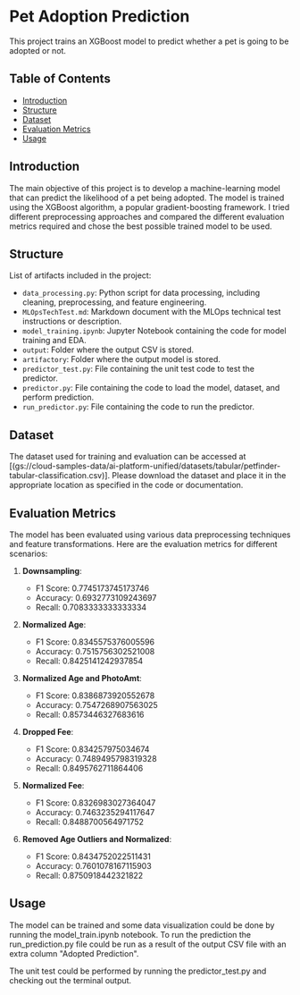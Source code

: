 # Pet Adoption Prediction

This project trains an XGBoost model to predict whether a pet is going to be adopted or not.

## Table of Contents

- [Introduction](#introduction)
- [Structure](#structure)
- [Dataset](#dataset)
- [Evaluation Metrics](#evaluation-metrics)
- [Usage](#usage)

## Introduction

The main objective of this project is to develop a machine-learning model that can predict the likelihood of a pet being adopted. The model is trained using the XGBoost algorithm, a popular gradient-boosting framework.
I tried different preprocessing approaches and compared the different evaluation metrics required and chose the best possible trained model to be used.


## Structure

List of artifacts included in the project:

- `data_processing.py`: Python script for data processing, including cleaning, preprocessing, and feature engineering.
- `MLOpsTechTest.md`: Markdown document with the MLOps technical test instructions or description.
- `model_training.ipynb`: Jupyter Notebook containing the code for model training and EDA.
- `output`: Folder where the output CSV is stored.
- `artifactory`: Folder where the output model is stored.
- `predictor_test.py`: File containing the unit test code to test the predictor.
- `predictor.py`: File containing the code to load the model, dataset, and perform prediction.
- `run_predictor.py`: File containing the code to run the predictor.

## Dataset

The dataset used for training and evaluation can be accessed at [(gs://cloud-samples-data/ai-platform-unified/datasets/tabular/petfinder-tabular-classification.csv)]. Please download the dataset and place it in the appropriate location as specified in the code or documentation.

## Evaluation Metrics

The model has been evaluated using various data preprocessing techniques and feature transformations. Here are the evaluation metrics for different scenarios:

1. **Downsampling**:
   - F1 Score: 0.7745173745173746
   - Accuracy: 0.6932773109243697
   - Recall: 0.7083333333333334

2. **Normalized Age**:
   - F1 Score: 0.8345575376005596
   - Accuracy: 0.7515756302521008
   - Recall: 0.8425141242937854

3. **Normalized Age and PhotoAmt**:
   - F1 Score: 0.8386873920552678
   - Accuracy: 0.7547268907563025
   - Recall: 0.8573446327683616

4. **Dropped Fee**:
   - F1 Score: 0.834257975034674
   - Accuracy: 0.7489495798319328
   - Recall: 0.8495762711864406

5. **Normalized Fee**:
   - F1 Score: 0.8326983027364047
   - Accuracy: 0.7463235294117647
   - Recall: 0.8488700564971752

6. **Removed Age Outliers and Normalized**:
   - F1 Score: 0.8434752022511431
   - Accuracy: 0.7601078167115903
   - Recall: 0.8750918442321822
  
## Usage
The model can be trained and some data visualization could be done by running the model_train.ipynb notebook.
To run the prediction the run_prediction.py file could be run as a result of the output CSV file with an extra column "Adopted Prediction".

The unit test could be performed by running the predictor_test.py and checking out the terminal output.
